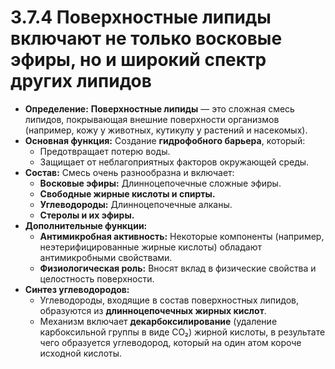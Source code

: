# 3.7.4 Поверхностные липиды включают не только восковые эфиры, но и широкий спектр других липидов

*   **Определение:** **Поверхностные липиды** — это сложная смесь липидов, покрывающая внешние поверхности организмов (например, кожу у животных, кутикулу у растений и насекомых).
*   **Основная функция:** Создание **гидрофобного барьера**, который:
    *   Предотвращает потерю воды.
    *   Защищает от неблагоприятных факторов окружающей среды.
*   **Состав:** Смесь очень разнообразна и включает:
    *   **Восковые эфиры:** Длинноцепочечные сложные эфиры.
    *   **Свободные жирные кислоты и спирты.**
    *   **Углеводороды:** Длинноцепочечные алканы.
    *   **Стеролы и их эфиры.**
*   **Дополнительные функции:**
    *   **Антимикробная активность:** Некоторые компоненты (например, неэтерифицированные жирные кислоты) обладают антимикробными свойствами.
    *   **Физиологическая роль:** Вносят вклад в физические свойства и целостность поверхности.
*   **Синтез углеводородов:**
    *   Углеводороды, входящие в состав поверхностных липидов, образуются из **длинноцепочечных жирных кислот**.
    *   Механизм включает **декарбоксилирование** (удаление карбоксильной группы в виде CO₂) жирной кислоты, в результате чего образуется углеводород, который на один атом короче исходной кислоты.
